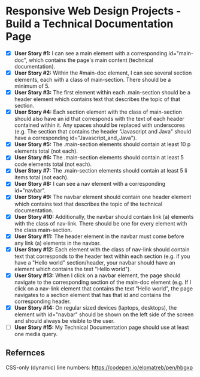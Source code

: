 # Responsive Web Design Projects - Build a Technical Documentation Page

- [x] **User Story #1:** I can see a main element with a corresponding id="main-doc", which contains the page's main content (technical documentation).
- [x] **User Story #2:** Within the #main-doc element, I can see several section elements, each with a class of main-section. There should be a minimum of 5.
- [x] **User Story #3:** The first element within each .main-section should be a header element which contains text that describes the topic of that section.
- [x] **User Story #4:** Each section element with the class of main-section should also have an id that corresponds with the text of each header contained within it. Any spaces should be replaced with underscores (e.g. The section that contains the header "Javascript and Java" should have a corresponding id="Javascript_and_Java").
- [x] **User Story #5:** The .main-section elements should contain at least 10 p elements total (not each).
- [x] **User Story #6:** The .main-section elements should contain at least 5 code elements total (not each).
- [x] **User Story #7:** The .main-section elements should contain at least 5 li items total (not each).
- [x] **User Story #8:** I can see a nav element with a corresponding id="navbar".
- [x] **User Story #9:** The navbar element should contain one header element which contains text that describes the topic of the technical documentation.
- [x] **User Story #10:** Additionally, the navbar should contain link (a) elements with the class of nav-link. There should be one for every element with the class main-section.
- [x] **User Story #11:** The header element in the navbar must come before any link (a) elements in the navbar.
- [x] **User Story #12:** Each element with the class of nav-link should contain text that corresponds to the header text within each section (e.g. if you have a "Hello world" section/header, your navbar should have an element which contains the text "Hello world").
- [x] **User Story #13:** When I click on a navbar element, the page should navigate to the corresponding section of the main-doc element (e.g. If I click on a nav-link element that contains the text "Hello world", the page navigates to a section element that has that id and contains the corresponding header.
- [x] **User Story #14:** On regular sized devices (laptops, desktops), the element with id="navbar" should be shown on the left side of the screen and should always be visible to the user.
- [ ] **User Story #15:** My Technical Documentation page should use at least one media query.

## Refernces

CSS-only (dynamic) line numbers: https://codepen.io/elomatreb/pen/hbgxp